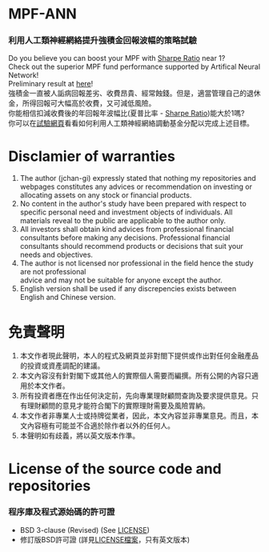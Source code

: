 # MPF-ANN
### 利用人工類神經網絡提升強積金回報波幅的策略試驗
Do you believe you can boost your MPF with [Sharpe Ratio](https://www.investopedia.com/terms/s/sharperatio.asp) near 1?   
Check out the superior MPF fund performance supported by Artifical Neural Network!   
Preliminary result at [here](https://jchan-gi.github.io/MPF-ANN/index.html)!   
強積金一直被人詬病回報差劣、收費昂貴、經常蝕錢。但是，適當管理自己的退休金，所得回報可大幅高於收費，又可減低風險。   
你能相信扣減收費後的年回報年波幅比(夏普比率 - [Sharpe Ratio](https://www.investopedia.com/terms/s/sharperatio.asp))能大於1嗎?   
你可以在[試驗網頁](https://jchan-gi.github.io/MPF-ANN/index.html)看看如何利用人工類神經網絡調動基金分配以完成上述目標。   


# Disclamier of warranties
1. The author (jchan-gi) expressly stated that nothing my repositories and webpages
constitutes any advices or recommendation on investing or allocating assets on any
stock or financial products.    
2. No content in the author's study have been prepared with respect to specific personal need
and investment objects of individuals. All materials reveal to the public are applicable
to the author only.
3. All investors shall obtain kind advices from professional financial consultants before
making any decisions. Professional financial consultants should recommend products 
or decisions that suit your needs and objectives.    
4. The author is not licensed nor professional in the field hence the study are not professional   
advice and may not be suitable for anyone except the author. 
5. English version shall be used if any discrepencies exists between English and Chinese version.   


# 免責聲明
1. 本文作者現此聲明，本人的程式及網頁並非對閤下提供或作出對任何金融產品的投資或資產調配的建議。  
2. 本文內容沒有針對閣下或其他人的實際個人需要而編撰。所有公開的內容只適用於本文作者。   
3. 所有投資者應在作出任何決定前，先向專業理財顧問查詢及要求提供意見。只有理財顧問的意見才能符合閣下的實際理財需要及風險胃納。   
4. 本文作者非專業人士或持牌從業者，因此，本文內容並非專業意見。而且，本文內容極有可能並不合適於除作者以外的任何人。
5. 本聲明如有歧義，將以英文版本作準。   


# License of the source code and repositories
### 程序庫及程式源始碼的許可證
* BSD 3-clause (Revised) (See [LICENSE](https://github.com/jchan-gi/MPF-ANN/blob/master/LICENSE))
* 修訂版BSD許可證 (詳見[LICENSE檔案](https://github.com/jchan-gi/MPF-ANN/blob/master/LICENSE)，只有英文版本)
